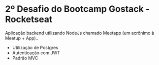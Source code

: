 # 2º Desafio do Bootcamp Gostack - Rocketseat

Aplicação backend utilizando NodeJs chamado Meetapp (um acrônimo à Meetup + App)..

- Utilização de Postgres 
- Autenticação com JWT
- Padrão MVC

